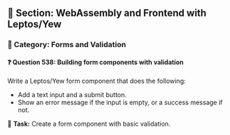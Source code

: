 ## 📘 Section: WebAssembly and Frontend with Leptos/Yew
### 🔹 Category: Forms and Validation
#### ❓ Question 538: Building form components with validation

Write a Leptos/Yew form component that does the following:

- Add a text input and a submit button.
- Show an error message if the input is empty, or a success message if not.

🔧 **Task:** Create a form component with basic validation.

